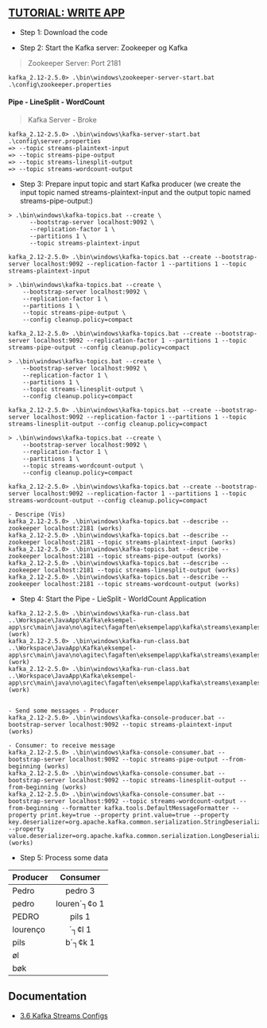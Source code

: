 ## [TUTORIAL: WRITE APP](https://kafka.apache.org/25/documentation/streams/tutorial)

- Step 1: Download the code

- Step 2: Start the Kafka server: Zookeeper og Kafka

> Zookeeper Server: Port 2181

```
kafka_2.12-2.5.0> .\bin\windows\zookeeper-server-start.bat .\config\zookeeper.properties
```

#### Pipe - LineSplit - WordCount

> Kafka Server - Broke

```
kafka_2.12-2.5.0> .\bin\windows\kafka-server-start.bat .\config\server.properties     
=> --topic streams-plaintext-input
=> --topic streams-pipe-output
=> --topic streams-linesplit-output
=> --topic streams-wordcount-output
```

- Step 3: Prepare input topic and start Kafka producer (we create the input topic named streams-plaintext-input and the output topic named streams-pipe-output:)

```
> .\bin\windows\kafka-topics.bat --create \
      --bootstrap-server localhost:9092 \
      --replication-factor 1 \
      --partitions 1 \
      --topic streams-plaintext-input

kafka_2.12-2.5.0> .\bin\windows\kafka-topics.bat --create --bootstrap-server localhost:9092 --replication-factor 1 --partitions 1 --topic streams-plaintext-input

> .\bin\windows\kafka-topics.bat --create \
    --bootstrap-server localhost:9092 \
    --replication-factor 1 \
    --partitions 1 \
    --topic streams-pipe-output \
    --config cleanup.policy=compact

kafka_2.12-2.5.0> .\bin\windows\kafka-topics.bat --create --bootstrap-server localhost:9092 --replication-factor 1 --partitions 1 --topic streams-pipe-output --config cleanup.policy=compact

> .\bin\windows\kafka-topics.bat --create \
    --bootstrap-server localhost:9092 \
    --replication-factor 1 \
    --partitions 1 \
    --topic streams-linesplit-output \
    --config cleanup.policy=compact

kafka_2.12-2.5.0> .\bin\windows\kafka-topics.bat --create --bootstrap-server localhost:9092 --replication-factor 1 --partitions 1 --topic streams-linesplit-output --config cleanup.policy=compact

> .\bin\windows\kafka-topics.bat --create \
    --bootstrap-server localhost:9092 \
    --replication-factor 1 \
    --partitions 1 \
    --topic streams-wordcount-output \
    --config cleanup.policy=compact

kafka_2.12-2.5.0> .\bin\windows\kafka-topics.bat --create --bootstrap-server localhost:9092 --replication-factor 1 --partitions 1 --topic streams-wordcount-output --config cleanup.policy=compact

- Descripe (Vis)
kafka_2.12-2.5.0> .\bin\windows\kafka-topics.bat --describe --zookeeper localhost:2181 (works)
kafka_2.12-2.5.0> .\bin\windows\kafka-topics.bat --describe --zookeeper localhost:2181 --topic streams-plaintext-input (works)
kafka_2.12-2.5.0> .\bin\windows\kafka-topics.bat --describe --zookeeper localhost:2181 --topic streams-pipe-output (works)
kafka_2.12-2.5.0> .\bin\windows\kafka-topics.bat --describe --zookeeper localhost:2181 --topic streams-linesplit-output (works)
kafka_2.12-2.5.0> .\bin\windows\kafka-topics.bat --describe --zookeeper localhost:2181 --topic streams-wordcount-output (works)

```

- Step 4: Start the Pipe - LieSplit - WorldCount Application

```
kafka_2.12-2.5.0> .\bin\windows\kafka-run-class.bat  ..\Workspace\JavaApp\Kafka\eksempel-app\src\main\java\no\agitec\fagaften\eksempelapp\kafka\streams\examples\myapp\Line.java (work)
kafka_2.12-2.5.0> .\bin\windows\kafka-run-class.bat  ..\Workspace\JavaApp\Kafka\eksempel-app\src\main\java\no\agitec\fagaften\eksempelapp\kafka\streams\examples\myapp\LineSplit.java (work)
kafka_2.12-2.5.0> .\bin\windows\kafka-run-class.bat  ..\Workspace\JavaApp\Kafka\eksempel-app\src\main\java\no\agitec\fagaften\eksempelapp\kafka\streams\examples\myapp\WordCount.java (work)


- Send some messages - Producer
kafka_2.12-2.5.0> .\bin\windows\kafka-console-producer.bat --bootstrap-server localhost:9092 --topic streams-plaintext-input (works)

- Consumer: to receive message
kafka_2.12-2.5.0> .\bin\windows\kafka-console-consumer.bat --bootstrap-server localhost:9092 --topic streams-pipe-output --from-beginning (works)
kafka_2.12-2.5.0> .\bin\windows\kafka-console-consumer.bat --bootstrap-server localhost:9092 --topic streams-linesplit-output --from-beginning (works)
kafka_2.12-2.5.0> .\bin\windows\kafka-console-consumer.bat --bootstrap-server localhost:9092 --topic streams-wordcount-output --from-beginning --formatter kafka.tools.DefaultMessageFormatter --property print.key=true --property print.value=true --property key.deserializer=org.apache.kafka.common.serialization.StringDeserializer --property value.deserializer=org.apache.kafka.common.serialization.LongDeserializer (works)
```

- Step 5: Process some data

| Producer      | Consumer      |
| ------------- |:-------------:|
| Pedro         | pedro   3     |
| pedro         | louren´┐¢o      1      |
| PEDRO         | pils    1     |
| lourenço      | ´┐¢l    1     |
| pils          | b´┐¢k   1     |
| øl            |               |
| bøk           |               |

## Documentation
- [3.6 Kafka Streams Configs](https://kafka.apache.org/25/documentation/#streamsconfigs)